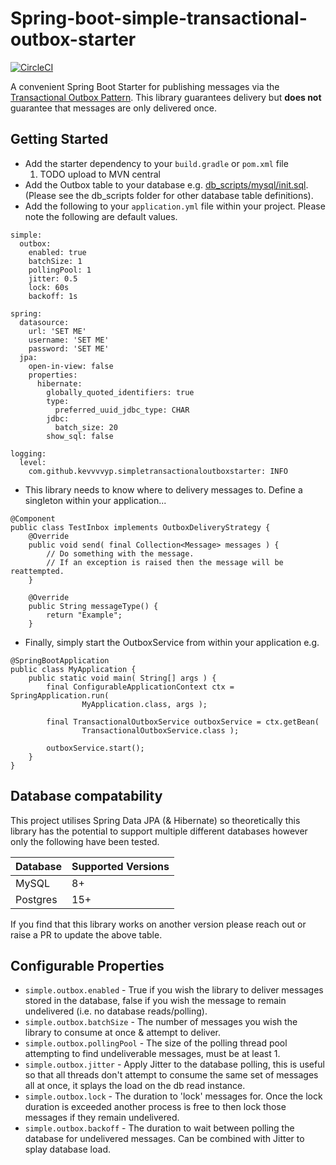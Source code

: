 # Spring-boot-simple-transactional-outbox-starter
[![CircleCI](https://dl.circleci.com/status-badge/img/gh/kevvvvyp/spring-boot-simple-transactional-outbox-starter/tree/main.svg?style=svg&circle-token=fb0235ac2ad18482ddebc4d504a0e23cca9e1891)](https://dl.circleci.com/status-badge/redirect/gh/kevvvvyp/spring-boot-simple-transactional-outbox-starter/tree/main)

A convenient Spring Boot Starter for publishing messages via the [Transactional Outbox Pattern](https://microservices.io/patterns/data/transactional-outbox.html). This library guarantees delivery but **does not** guarantee that messages are only delivered once.

## Getting Started
* Add the starter dependency to your `build.gradle` or `pom.xml` file
   1. TODO upload to MVN central
* Add the Outbox table to your database e.g. [db_scripts/mysql/init.sql](db_scripts/mysql/init.sql). (Please see the db_scripts folder for other database table definitions).
* Add the following to your `application.yml` file within your project. Please note the following are default values.
```
simple:
  outbox:
    enabled: true
    batchSize: 1
    pollingPool: 1
    jitter: 0.5
    lock: 60s
    backoff: 1s

spring:
  datasource:
    url: 'SET ME'
    username: 'SET ME'
    password: 'SET ME'
  jpa:
    open-in-view: false
    properties:
      hibernate:
        globally_quoted_identifiers: true
        type:
          preferred_uuid_jdbc_type: CHAR
        jdbc:
          batch_size: 20
        show_sql: false

logging:
  level:
    com.github.kevvvvyp.simpletransactionaloutboxstarter: INFO

```
* This library needs to know where to delivery messages to. Define a singleton within your application...
```
@Component
public class TestInbox implements OutboxDeliveryStrategy {
	@Override
	public void send( final Collection<Message> messages ) {
		// Do something with the message. 
		// If an exception is raised then the message will be reattempted.
	}

	@Override
	public String messageType() {
		return "Example";
	}
```
* Finally, simply start the OutboxService from within your application e.g.
```
@SpringBootApplication
public class MyApplication {
	public static void main( String[] args ) {
		final ConfigurableApplicationContext ctx = SpringApplication.run(
				MyApplication.class, args );

		final TransactionalOutboxService outboxService = ctx.getBean(
				TransactionalOutboxService.class );
		
		outboxService.start();
	}
}
```

## Database compatability 
This project utilises Spring Data JPA (& Hibernate) so theoretically this library has the potential to support multiple different databases however only the following have been tested. 

| Database | Supported Versions |
|----------|--------------------|
| MySQL    | 8+                 |
| Postgres | 15+                |

If you find that this library works on another version please reach out or raise a PR to update the above table.

## Configurable Properties
- `simple.outbox.enabled` - True if you wish the library to deliver messages stored in the database, false if you wish the message to remain undelivered (i.e. no database reads/polling).
- `simple.outbox.batchSize` - The number of messages you wish the library to consume at once & attempt to deliver.
- `simple.outbox.pollingPool` - The size of the polling thread pool attempting to find undeliverable messages, must be at least 1.
- `simple.outbox.jitter` - Apply Jitter to the database polling, this is useful so that all threads don't attempt to consume the same set of messages all at once, it splays the load on the db read instance.
- `simple.outbox.lock` - The duration to 'lock' messages for. Once the lock duration is exceeded another process is free to then lock those messages if they remain undelivered.
- `simple.outbox.backoff` - The duration to wait between polling the database for undelivered messages. Can be combined with Jitter to splay database load.